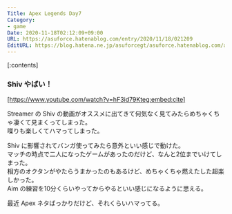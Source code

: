 ```yaml
---
Title: Apex Legends Day7
Category:
- game
Date: 2020-11-18T02:12:09+09:00
URL: https://asuforce.hatenablog.com/entry/2020/11/18/021209
EditURL: https://blog.hatena.ne.jp/asuforcegt/asuforce.hatenablog.com/atom/entry/26006613653967907
---
```


[:contents]

###  Shiv やばい！

[https://www.youtube.com/watch?v=hF3id79Kteg:embed:cite]

Streamer の Shiv の動画がオススメに出てきて何気なく見てみたらめちゃくちゃ凄くて見まくってしまった。  
喋りも楽しくてハマってしまった。

Shiv に影響されてバンガ使ってみたら意外といい感じで動けた。  
マッチの時点で二人になったゲームがあったのだけど、なんと2位までいけてしまった。  
相方のオクタンがやたらうまかったのもあるけど、めちゃくちゃ燃えたした超楽しかった。  
Aim の練習を10分くらいやってからやるといい感じになるように思える。

最近 Apex ネタばっかりだけど、それくらいハマってる。
